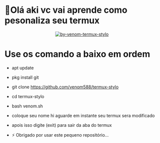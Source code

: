 # 👋Olá aki vc vai aprende como pesonaliza seu termux

</p>
<p align="center">
<a href="<a href="https://ibb.co/02LQtQf"><img src="https://i.ibb.co/02LQtQf/by-venom-termux-stylo.jpg" alt="by-venom-termux-stylo" border="0"></a>

# Use os comando a baixo em ordem

- apt update

- pkg install git 

- git clone https://github.com/venom588/termux-stylo

- cd termux-stylo

- bash venom.sh

- coloque seu nome hi aguarde em instante seu termux sera modificado 

- apois isso digite (exit) para sair da aba do termux 
- ⚡ Obrigado por usar este pequeno repositório...


